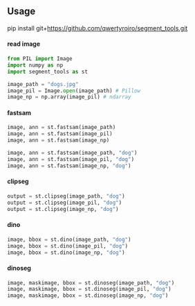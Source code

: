 ## Usage
pip install git+https://github.com/qwertyroiro/segment_tools.git

#### read image
```python
from PIL import Image
import numpy as np
import segment_tools as st

image_path = "dogs.jpg"
image_pil = Image.open(image_path) # Pillow
image_np = np.array(image_pil) # ndarray
```

#### fastsam
```python
image, ann = st.fastsam(image_path)
image, ann = st.fastsam(image_pil)
image, ann = st.fastsam(image_np)

image, ann = st.fastsam(image_path, "dog")
image, ann = st.fastsam(image_pil, "dog")
image, ann = st.fastsam(image_np, "dog")
```

#### clipseg
```python
output = st.clipseg(image_path, "dog")
output = st.clipseg(image_pil, "dog")
output = st.clipseg(image_np, "dog")
```

#### dino
```python
image, bbox = st.dino(image_path, "dog")
image, bbox = st.dino(image_pil, "dog")
image, bbox = st.dino(image_np, "dog")
```

#### dinoseg
```python
image, maskimage, bbox = st.dinoseg(image_path, "dog")
image, maskimage, bbox = st.dinoseg(image_pil, "dog")
image, maskimage, bbox = st.dinoseg(image_np, "dog")
```
